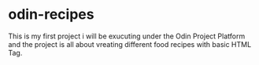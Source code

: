 # odin-recipes
This is my first project i will be exucuting under the Odin Project Platform and the project is all about vreating different food recipes with basic HTML Tag.